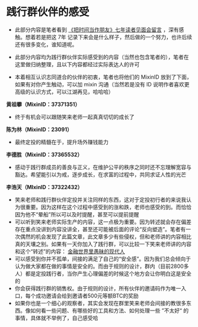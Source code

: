 # 践行群伙伴的感受

* 此部分内容是笔者看到 [《把时间当作朋友》七年读者见面会留言](https://www.bilibili.com/video/av7174968/) ，深有感触。想着若是把这 7年 记录下来会是什么样子，然后做的一个努力，也许后续还有很多变化，谁知道呢。

* 此部分内容均为践行群伙伴实际感受到的内容（当然也包含笔者的），笔者在这里做归纳整理，且以下内容都经过实际表达人的许可

* 本着相互认识志同道合的伙伴的初衷，笔者也将他们的 MixinID 放到了下面，如果有对你产生触动，可以加 mixin 沟通（当然若是没有 ID 说明作者喜欢更高级的认识方式，可以江湖再见，哈哈哈）



**黄祖攀（MixinID：37371351）**

- 终于有机会可以跟随笑来老师一起真真切切的成长了

**陈为林（MixinID：23091）**

- 最终定投的精髓在于，提升场外赚钱能力

**李德胜（MixinID：37365532）**

- 感动于践行群成员的善良与正义，在维护公平的秩序之同时还不忘理解宽容与豁达。希望能引以为戒，逐步成长，在求富的过程中，共同求证人性的光芒

**李浩天（MIxinID：37322432）**

- 笑来老师和践行群伙伴定投并关注同样的东西，这对于定投初行者的来说我认为很重要。因为这样在这个过程中感受到的涨和跌，老师也感受的到。而恰恰因为他不“晕船”所以可以及时提醒，甚至可以提前提醒
- 可以听到笑来老师实际生产的内容，这一点极为重要。因为转述就会存在偏差存在重点没讲到内容没讲全，甚至还可能被后面的评论“反向塑造”。笔者有一次偶然的机会发现了此篇文章，此文章多少有些侵权，但和老师讲的内容相比真的天壤之别。如果有一天你加入了践行群，可以比较一下笑来老师讲的内容和这个“转述”的内容： [金融世界里愚昧的现代人](https://www.cailuw.com/long-post/12816288120458562?h=9KWoY4WVRneG) 
- 可以感受到你并不孤单，间接的满足了自己的“安全感”。因为我们总会倾向于认为做大家都在做的事情是安全的。而由于规则的设计，群内（目前2800多人）都是定投践行者，当你产生心理偏差的时候这个地方会让你明白这是安全的
- 你会获得践行群的销售权。由于规则的设计，所有伙伴的邀请码作为唯一入口，每个成功邀请会给到邀请者500元等额BTC的奖励
- 如果你也是一个细心的观察者，其实会发现在群里笑来老师会间接的教很多东西。像如何看一些问题、有哪些好的工具和方法、如何处理一些 ”不太好“ 的事情，具体就不举例了，自己感受哈

